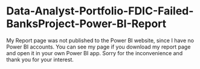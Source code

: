# Data-Analyst-Portfolio-FDIC-Failed-BanksProject-Power-BI-Report

My Report page was not published to the Power BI website, since I have no Power BI accounts. You can see my page if you download my report page and open it in your own Power BI app.  Sorry for the inconvenience and thank you for your interest.
